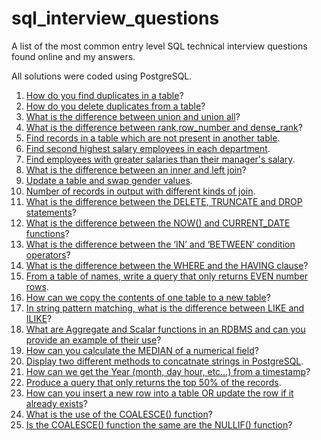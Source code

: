 # sql_interview_questions
A list of the most common entry level SQL technical interview questions found online and my answers.

All solutions were coded using PostgreSQL.

1. <a href="https://github.com/iweld/sql_interview_questions/blob/main/QUESTIONS_AND_ANSWERS.md#q1">How do you find duplicates in a table</a>?
2. <a href="https://github.com/iweld/sql_interview_questions/blob/main/QUESTIONS_AND_ANSWERS.md#q2">How do you delete duplicates from a table</a>?
3. <a href="https://github.com/iweld/sql_interview_questions/blob/main/QUESTIONS_AND_ANSWERS.md#q3">What is the difference between union and union all</a>?
4. <a href="https://github.com/iweld/sql_interview_questions/blob/main/QUESTIONS_AND_ANSWERS.md#q4">What is the difference between rank,row_number and dense_rank</a>?
5. <a href="https://github.com/iweld/sql_interview_questions/blob/main/QUESTIONS_AND_ANSWERS.md#q5">Find records in a table which are not present in another table</a>.
6. <a href="https://github.com/iweld/sql_interview_questions/blob/main/QUESTIONS_AND_ANSWERS.md#q6">Find second highest salary employees in each department</a>.
7. <a href="https://github.com/iweld/sql_interview_questions/blob/main/QUESTIONS_AND_ANSWERS.md#q7">Find employees with greater salaries than their manager's salary</a>.
8. <a href="https://github.com/iweld/sql_interview_questions/blob/main/QUESTIONS_AND_ANSWERS.md#q8">What is the difference between an inner and left join</a>?
9. <a href="https://github.com/iweld/sql_interview_questions/blob/main/QUESTIONS_AND_ANSWERS.md#q9">Update a table and swap gender values</a>.
10. <a href="https://github.com/iweld/sql_interview_questions/blob/main/QUESTIONS_AND_ANSWERS.md#q10">Number of records in output with different kinds of join</a>.
11. <a href="https://github.com/iweld/sql_interview_questions/blob/main/QUESTIONS_AND_ANSWERS.md#q11">What is the difference between the DELETE, TRUNCATE and DROP statements</a>?
12. <a href="https://github.com/iweld/sql_interview_questions/blob/main/QUESTIONS_AND_ANSWERS.md#q12">What is the difference between the NOW() and CURRENT_DATE functions</a>?
13. <a href="https://github.com/iweld/sql_interview_questions/blob/main/QUESTIONS_AND_ANSWERS.md#q13">What is the difference between the ‘IN’ and ‘BETWEEN’ condition operators</a>?
14. <a href="https://github.com/iweld/sql_interview_questions/blob/main/QUESTIONS_AND_ANSWERS.md#q14">What is the difference between the WHERE and the HAVING clause</a>?
15. <a href="https://github.com/iweld/sql_interview_questions/blob/main/QUESTIONS_AND_ANSWERS.md#q15">From a table of names, write a query that only returns EVEN number rows</a>.
16. <a href="https://github.com/iweld/sql_interview_questions/blob/main/QUESTIONS_AND_ANSWERS.md#q16">How can we copy the contents of one table to a new table</a>?
17. <a href="https://github.com/iweld/sql_interview_questions/blob/main/QUESTIONS_AND_ANSWERS.md#q17">In string pattern matching, what is the difference between LIKE and ILIKE</a>?
18. <a href="https://github.com/iweld/sql_interview_questions/blob/main/QUESTIONS_AND_ANSWERS.md#q18">What are Aggregate and Scalar functions in an RDBMS and can you provide an example of their use</a>?
19. <a href="https://github.com/iweld/sql_interview_questions/blob/main/QUESTIONS_AND_ANSWERS.md#q19">How can you calculate the MEDIAN of a numerical field</a>?
20. <a href="https://github.com/iweld/sql_interview_questions/blob/main/QUESTIONS_AND_ANSWERS.md#q20">Display two different methods to concatnate strings in PostgreSQL</a>.
21. <a href="https://github.com/iweld/sql_interview_questions/blob/main/QUESTIONS_AND_ANSWERS.md#q21">How can we get the Year (month, day hour, etc...) from a timestamp</a>?
22. <a href="https://github.com/iweld/sql_interview_questions/blob/main/QUESTIONS_AND_ANSWERS.md#q22">Produce a query that only returns the top 50% of the records</a>.
23. <a href="https://github.com/iweld/sql_interview_questions/blob/main/QUESTIONS_AND_ANSWERS.md#q23">How can you insert a new row into a table OR update the row if it already exists</a>?
24. <a href="https://github.com/iweld/sql_interview_questions/blob/main/QUESTIONS_AND_ANSWERS.md#q24">What is the use of the COALESCE() function</a>?
25. <a href="https://github.com/iweld/sql_interview_questions/blob/main/QUESTIONS_AND_ANSWERS.md#q25">Is the COALESCE() function the same are the NULLIF() function</a>?
